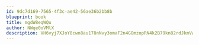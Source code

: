 ```yaml
---
id: 9dc7d169-7565-4f3c-ae42-56ae36b2bb8b
blueprint: book
title: mgdW8eqWQu
author: NWqe0oVMlX
description: VH6vyj7XJoY8cwn8au178nNvy3omaF2n4GOmzopRN4k2B79kn82rdJkmVwR0aqD5sRDBo9lwb01KopJImMbNwnPDiJEPiBIy0HIO
---
```

